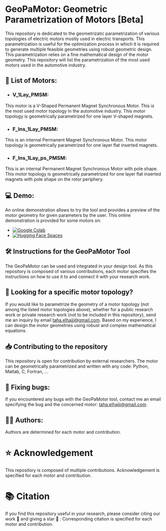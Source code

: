 # GeoPaMotor: Geometric Parametrization of Motors [Beta]

This repository is dedicated to the geometrizatic parametrization of various topologies of electric motors mostly used in electric transports. This parametrization is useful for the optimization process in which it is required to generate multiple feasible geometries using robust geometric design. This parametrization relies on a fine mathematical design of the motor geometry. This repository will list the parametrization of the most used motors used in the automotive industry.

## :scroll: List of Motors:

- ### V_1Lay_PMSM:
This motor is a V-Shaped Permanent Magnet Synchronous Motor. This is the most used motor topology in the automotive industry. This motor topology is geometrically parametrized for one layer V-shaped magnets.

- ### F_Ins_1Lay_PMSM:
This is an internal Permanent Magnet Synchronous Motor. This motor topology is geometrically parametrized for one layer flat inserted magnets.

- ### F_Ins_1Lay_ps_PMSM:
This is an internal Permanent Magnet Synchronous Motor with pole shape. This motor topology is geometrically parametrized for one layer flat inserted magnets with pole shape on the rotor periphery.

## :computer: Demo:
An online demonstration allows to try the tool and provides a preview of the motor geometry for given parameters by the user. This online demonstration is provided for some motors on:
* [![Google Colab](https://colab.research.google.com/assets/colab-badge.svg)]()
* [![Hugging Face Spaces](https://img.shields.io/badge/%F0%9F%A4%97%20Hugging%20Face-Spaces-blue)]()

## :hammer_and_wrench: Instructions for the GeoPaMotor Tool
The GeoPaMotor can be used and integrated in your design tool. As this repository is composed of various contributions, each motor specifies the instructions on how to use it to and connect it with your research work.

## :mag_right: Looking for a specific motor topology?
If you would like to parametrize the geometry of a motor topology (not among the listed motor topologies above), whether for a public research work or private research work (not to be included in this repository), send me an inquiry by email taha.elhajji@gmail.com. Based on my experience, I can design the motor geometries using robust and complex mathematical equations.

## :inbox_tray: Contributing to the repository
This repository is open for contribution by external researchers. The motor can be geometrically parametrized and written with any code: Python, Matlab, C, Fortran, ...

## :bug: Fixing bugs:
If you encountered any bugs with the GeoPaMotor tool, contact me an email specifying the bug and the concerned motor: taha.elhajji@gmail.com.

## :technologist: Authors:
Authors are determined for each motor and contribution.

# :star: Acknowledgement
This repository is composed of multiple contributions. Acknowledgement is specified for each motor and contribution.

# :books: Citation
If you find this repository useful in your research, please consider citing our work :pencil: and giving a star :star2: :
Corresponding citation is specified for each motor and contribution.
